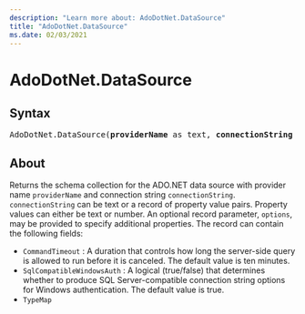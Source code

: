 ```yaml
---
description: "Learn more about: AdoDotNet.DataSource"
title: "AdoDotNet.DataSource"
ms.date: 02/03/2021
---
```

# AdoDotNet.DataSource

## Syntax

<pre>
AdoDotNet.DataSource(<b>providerName</b> as text, <b>connectionString</b> as any, optional <b>options</b> as nullable record) as table
</pre>

## About

Returns the schema collection for the ADO.NET data source with provider name <code>providerName</code> and connection string <code>connectionString</code>. <code>connectionString</code> can be text or a record of property value pairs. Property values can either be text or number. An optional record parameter, <code>options</code>, may be provided to specify additional properties. The record can contain the following fields: 
- <code>CommandTimeout</code> : A duration that controls how long the server-side query is allowed to run before it is canceled. The default value is ten minutes. 
- <code>SqlCompatibleWindowsAuth</code> : A logical (true/false) that determines whether to produce SQL Server-compatible connection string options for Windows authentication. The default value is true.
- <code>TypeMap</code> 


